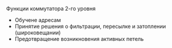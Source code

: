 Функции коммутатора 2-го уровня

 - Обучене адресам
 - Принятие решения о фильтрации, пересылке и затоплении (широковещании)
 - Предотвращение возникновения активных петель
